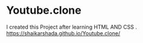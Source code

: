 # Youtube.clone 
I created this Project after learning HTML AND CSS . 
https://shaikarshada.github.io/Youtube.clone/
